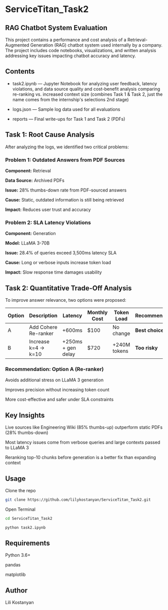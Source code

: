 # ServiceTitan_Task2

 ## RAG Chatbot System Evaluation
This project contains a performance and cost analysis of a Retrieval-Augmented Generation (RAG) chatbot system used internally by a company. The project includes code notebooks, visualizations, and written analysis addressing key issues impacting chatbot accuracy and latency.

## Contents
- task2.ipynb — Jupyter Notebook for analyzing user feedback, latency violations, and data source quality and cost-benefit analysis comparing re-ranking vs. increased context size (combines Task 1 & Task 2, just the name comes from the internship's selections 2nd stage)

- logs.json — Sample log data used for all evaluations

- reports — Final write-ups for Task 1 and Task 2 (PDFs)

## Task 1: Root Cause Analysis
After analyzing the logs, we identified two critical problems:

### Problem 1: Outdated Answers from PDF Sources
**Component:** Retrieval

**Data Source:** Archived PDFs

**Issue:** 28% thumbs-down rate from PDF-sourced answers

**Cause:** Static, outdated information is still being retrieved

**Impact:** Reduces user trust and accuracy

### Problem 2: SLA Latency Violations
**Component:** Generation

**Model:** LLaMA 3-70B

**Issue:** 28.4% of queries exceed 3,500ms latency SLA

**Cause:** Long or verbose inputs increase token load

**Impact:** Slow response time damages usability

## Task 2: Quantitative Trade-Off Analysis
To improve answer relevance, two options were proposed:

| Option | Description              | Latency              | Monthly Cost | Token Load       | Recommendation     |
|--------|--------------------------|----------------------|--------------|------------------|---------------------|
| A      | Add Cohere Re-ranker     | +600ms               | $100         | No change         | **Best choice**     |
| B      | Increase k=4 → k=10      | +250ms + gen delay   | $720         | +240M tokens      | **Too risky**       |

### Recommendation: Option A (Re-ranker)
Avoids additional stress on LLaMA 3 generation

Improves precision without increasing token count

More cost-effective and safer under SLA constraints

## Key Insights
Live sources like Engineering Wiki (85% thumbs-up) outperform static PDFs (28% thumbs-down)

Most latency issues come from verbose queries and large contexts passed to LLaMA 3

Reranking top-10 chunks before generation is a better fix than expanding context

## Usage
Clone the repo
```bash
git clone https://github.com/lilykostanyan/ServiceTitan_Task2.git
```
Open Terminal
```bash
cd ServiceTitan_Task2
```

```bash
python task2.ipynb
```

## Requirements
Python 3.6+

pandas

matplotlib

## Author
Lili Kostanyan